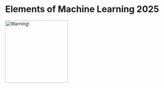 # Elements of Machine Learning 2025

<img src="http://img1.wikia.nocookie.net/__cb20121210072656/merlin1/images/f/fd/Triangular-warning-sign.jpg" alt="Warning!" width="200">
